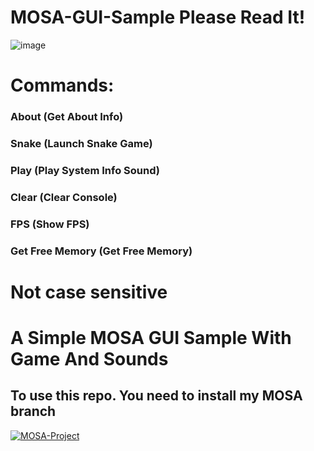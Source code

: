 # MOSA-GUI-Sample Please Read It!
![image](https://github.com/nifanfa/MOSA-GUI-Sample/blob/master/QQ%E6%88%AA%E5%9B%BE20210704183152.png)  
# Commands:  
### About (Get About Info)
### Snake (Launch Snake Game)
### Play (Play System Info Sound)
### Clear (Clear Console)
### FPS (Show FPS)
### Get Free Memory (Get Free Memory) 

# Not case sensitive

# A Simple MOSA GUI Sample With Game And Sounds
## To use this repo. You need to install my MOSA branch
[![MOSA-Project](https://github-readme-stats.vercel.app/api/pin/?username=nifanfa&repo=MOSA-Project)](https://github.com/nifanfa/MOSA-Project)
